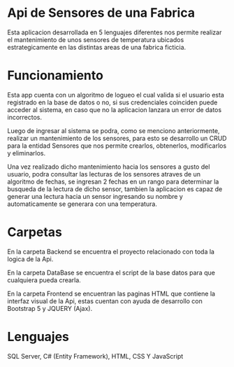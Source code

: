 # Api de Sensores de una Fabrica

Esta aplicacion desarrollada en 5 lenguajes diferentes nos permite realizar el mantenimiento de unos sensores de temperatura ubicados estrategicamente en las distintas areas de una fabrica ficticia.

# Funcionamiento

Esta app cuenta con un algoritmo de logueo el cual valida si el usuario esta registrado en la base de datos o no, si sus credenciales coinciden puede acceder al sistema, en caso que no la aplicacion lanzara un error de datos incorrectos.

Luego de ingresar al sistema se podra, como se menciono anteriormente, realizar un mantenimiento de los sensores, para esto se desarrollo un CRUD para la entidad Sensores que nos permite crearlos, obtenerlos, modificarlos y eliminarlos.

Una vez realizado dicho mantenimiento hacia los sensores a gusto del usuario, podra consultar las lecturas de los sensores atraves de un algoritmo de fechas, se ingresan 2 fechas en un rango para determinar la busqueda de la lectura de dicho sensor, tambien
la aplicacion es capaz de generar una lectura hacia un sensor ingresando su nombre y automaticamente se generara con una temperatura.

# Carpetas

En la carpeta Backend se encuentra el proyecto relacionado con toda la logica de la Api.

En la carpeta DataBase se encuentra el script de la base datos para que cualquiera pueda crearla.

En la carpeta Frontend se encuentran las paginas HTML que contiene la interfaz visual de la Api, estas cuentan con ayuda de desarrollo con Bootstrap 5 y JQUERY (Ajax).

# Lenguajes

SQL Server, C# (Entity Framework), HTML, CSS Y JavaScript
